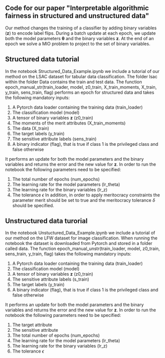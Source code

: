 ## Code for our paper "Interpretable algorithmic fairness in structured and unstructured data"
Our method changes the training of a classifier by adding binary variables ($\boldsymbol{z}$) to encode label flips. During a batch update at each epoch, we update both the model parameters $\boldsymbol{\theta}$ and the binary variables $\boldsymbol{z}$. At the end of an epoch we solve a MIO problem to project to the set of binary variables. 

## Structured data tutorial
In the notebook Structured_Data_Example.ipynb we include a tutorial of our method on the LSAC dataset for tabular data classification. The folder lsac within the folder Data contains the train and test data. The function epoch_manual_str(train_loader, model, z0_train, X_train_moments, X_train, y_train, sens_train, flag) performs an epoch for structured data and takes the following mandatory inputs: 
1) A Pytorch data loader containing the training data (train_loader)
2) The classification model (model)
3) A tensor of binary variables $\boldsymbol{z}$ (z0_train)
4) The moments of the merit attributes (X_train_moments)
5) The data (X_train)
6) The target labels (y_train)
7) The sensitive attribute labels (sens_train)
8) A binary indicator (flag), that is true if class 1 is the privileged class and false otherwise
   
It performs an update for both the model parameters and the binary variables and returns the error and the new value for $\boldsymbol{z}$. In order to run the notebook the following parameters need to be specified:
1) The total number of epochs (num_epochs)
2) The learning rate for the model parameters (lr_theta)
3) The learning rate for the binary variables (lr_z)
4) The tolerance $\epsilon$
In addition, in order to apply meritocracy constraints the parameter merit should be set to true and the meritocracy tolerance $\delta$ should be specified.

## Unstructured data turorial 
In the notebook Unstuctured_Data_Example.ipynb we include a tutorial of our method on the LFW dataset for image classification. When running the notebook the dataset is downloaded from Pytorch and stored in a folder called data. The function epoch_manual_unstr(train_loader, model, z0_train, sens_train, y_train, flag) takes the following mandatory inputs: 
1) A Pytorch data loader containing the training data (train_loader)
2) The classification model (model)
3) A tensor of binary variables $\boldsymbol{z}$ (z0_train)
4) The sensitive attribute labels (s_train)
5) The target labels (y_train)
6) A binary indicator (flag), that is true if class 1 is the privileged class and false otherwise
   
It performs an update for both the model parameters and the binary variables and returns the error and the new value for $\boldsymbol{z}$. In order to run the notebook the following parameters need to be specified:
1) The target attribute
2) The sensitive attribute
3) The total number of epochs (num_epochs)
4) The learning rate for the model parameters (lr_theta)
5) The learning rate for the binary variables (lr_z)
5) The tolerance $\epsilon$

